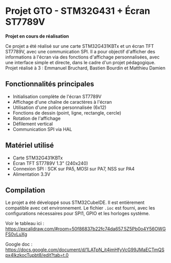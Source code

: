 # Projet GTO - STM32G431 + Écran ST7789V

**Projet en cours de réalisation**

Ce projet a été réalisé sur une carte STM32G431KBTx et un écran TFT ST7789V, avec une communication SPI. Il a pour objectif d'afficher des informations à l'écran via des fonctions d'affichage personnalisées, avec une interface simple et directe, dans le cadre d'un projet pédagogique. Projet réalisé à 3 : Emmanuel Bruchard, Bastien Bourdin et Matthieu Damien

## Fonctionnalités principales

- Initialisation complète de l'écran ST7789V
- Affichage d'une chaîne de caractères à l'écran
- Utilisation d'une police personnalisée (6x12)
- Fonctions de dessin (point, ligne, rectangle, cercle)
- Rotation de l'affichage
- Défilement vertical
- Communication SPI via HAL

## Matériel utilisé

- Carte STM32G431KBTx
- Écran TFT ST7789V 1.3" (240x240)
- Connexion SPI : SCK sur PA5, MOSI sur PA7, NSS sur PA4
- Alimentation 3.3V

## Compilation

Le projet a été développé sous STM32CubeIDE. Il est entièrement compatible avec cet environnement. Le fichier `.ioc` est fourni, avec les configurations nécessaires pour SPI1, GPIO et les horloges système.

Voir le tableau ici : https://excalidraw.com/#room=50f86837b22fc74da657,5Z5Pb0o4Y56OWGFS0vLuXg

Google doc : https://docs.google.com/document/d/1LATpN_it4jmHfyVcG99JMaECTmQSpx4lkzkocTupbt8/edit?tab=t.0
